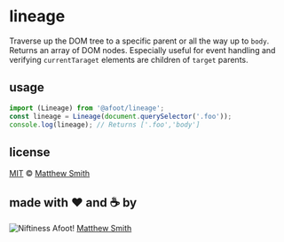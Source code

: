 # lineage
Traverse up the DOM tree to a specific parent or all the way up to `body`. Returns an array of DOM nodes. Especially useful for event handling and verifying `currentTaraget` elements are children of `target` parents.

## usage
```js
import (Lineage) from '@afoot/lineage';
const lineage = Lineage(document.querySelector('.foo'));
console.log(lineage); // Returns ['.foo','body']
```
## license
[MIT](./LICENSE) © [Matthew Smith](http://www.niftinessafoot.com)
## made with ❤️ and ☕️ by
![Niftiness Afoot!](https://gist.githubusercontent.com/niftinessafoot/2dba588395cb557293d5f09aebcd2ab0/raw/770293c76bead4f0986ff959f3ea8880017d92c0/bot.svg?sanitize=true) [Matthew Smith](https://github.com/niftinessafoot)